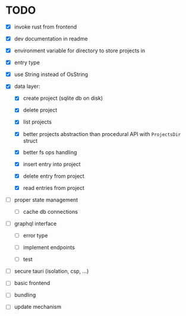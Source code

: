 # TODO

* [x] invoke rust from frontend

* [x] dev documentation in readme

* [x] environment variable for directory to store projects in

* [x] entry type

* [x] use String instead of OsString

* [x] data layer: 

  - [x] create project (sqlite db on disk)

  - [x] delete project  

  - [x] list projects  

  - [x] better projects abstraction than procedural API with 
    `ProjectsDir` struct

  - [x] better fs ops handling

  - [x] insert entry into project

  - [x] delete entry from project

  - [x] read entries from project

* [ ] proper state management

  - [ ] cache db connections

* [ ] graphql interface
  
  - [ ] error type  

  - [ ] implement endpoints

  - [ ] test  
  
* [ ] secure tauri (isolation, csp, ...)

* [ ] basic frontend

* [ ] bundling

* [ ] update mechanism